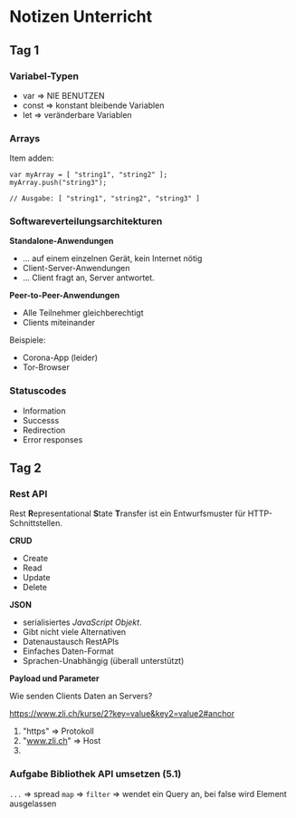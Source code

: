 # Notizen Unterricht


## Tag 1


### Variabel-Typen
- var => NIE BENUTZEN
- const => konstant bleibende Variablen
- let => veränderbare Variablen

### Arrays
Item adden:
```
var myArray = [ "string1", "string2" ];
myArray.push("string3");

// Ausgabe: [ "string1", "string2", "string3" ] 
```

### Softwareverteilungsarchitekturen
**Standalone-Anwendungen**

- ... auf einem einzelnen Gerät, kein Internet nötig
- Client-Server-Anwendungen
- ... Client fragt an, Server antwortet.

**Peer-to-Peer-Anwendungen**
- Alle Teilnehmer gleichberechtigt
- Clients miteinander

Beispiele:
- Corona-App (leider)
- Tor-Browser

### Statuscodes

- Information
- Successs
- Redirection
- Error responses


## Tag 2

### Rest API 

Rest **R**epresentational **S**tate **T**ransfer ist ein Entwurfsmuster für HTTP-Schnittstellen.

**CRUD**
- Create
- Read
- Update
- Delete

**JSON**
- serialisiertes *JavaScript Objekt*. 
- Gibt nicht viele Alternativen
- Datenaustausch RestAPIs
- Einfaches Daten-Format
- Sprachen-Unabhängig (überall unterstützt)

**Payload und Parameter**

Wie senden Clients Daten an Servers?

https://www.zli.ch/kurse/2?key=value&key2=value2#anchor
1. "https" => Protokoll
2. "www.zli.ch" => Host
3. 

### Aufgabe Bibliothek API umsetzen (5.1)

``...`` => spread
``map`` => 
``filter`` => wendet ein Query an, bei false wird Element ausgelassen